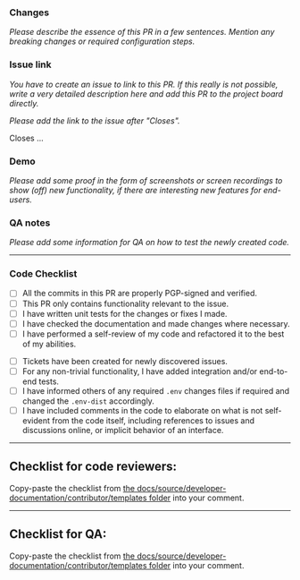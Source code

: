 ### Changes

_Please describe the essence of this PR in a few sentences. Mention any breaking changes or required configuration steps._

### Issue link

_You have to create an issue to link to this PR. If this really is not possible, write a very detailed description here and add this PR to the project board directly._

_Please add the link to the issue after "Closes"._

Closes ...

### Demo

_Please add some proof in the form of screenshots or screen recordings to show (off) new functionality, if there are interesting new features for end-users._

### QA notes

_Please add some information for QA on how to test the newly created code._

---

### Code Checklist

<!--- Mandatory: --->

- [ ] All the commits in this PR are properly PGP-signed and verified.
- [ ] This PR only contains functionality relevant to the issue.
- [ ] I have written unit tests for the changes or fixes I made.
- [ ] I have checked the documentation and made changes where necessary.
- [ ] I have performed a self-review of my code and refactored it to the best of my abilities.

<!--- If applicable: --->

- [ ] Tickets have been created for newly discovered issues.
- [ ] For any non-trivial functionality, I have added integration and/or end-to-end tests.
- [ ] I have informed others of any required `.env` changes files if required and changed the `.env-dist` accordingly.
- [ ] I have included comments in the code to elaborate on what is not self-evident from the code itself, including references to issues and discussions online, or implicit behavior of an interface.

---

## Checklist for code reviewers:

Copy-paste the checklist from [the docs/source/developer-documentation/contributor/templates folder](https://github.com/minvws/nl-kat-coordination/blob/main/docs/source/developer-documentation/contributor/templates/pull_request_template_review_code.md) into your comment.

---

## Checklist for QA:

Copy-paste the checklist from [the docs/source/developer-documentation/contributor/templates folder](https://github.com/minvws/nl-kat-coordination/blob/main/docs/source/developer-documentation/contributor/templates/pull_request_template_review_qa.md) into your comment.
